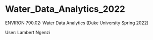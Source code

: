 # Water_Data_Analytics_2022
ENVIRON 790.02: Water Data Analytics (Duke University Spring 2022)

User: Lambert Ngenzi